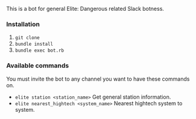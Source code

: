 This is a bot for general Elite: Dangerous related Slack botness.

### Installation

1. `git clone`
2. `bundle install`
3. `bundle exec bot.rb`

### Available commands

You must invite the bot to any channel you want to have these commands on.

* `elite station <station_name>` Get general station information.
* `elite nearest_hightech <system_name>` Nearest hightech system to system.
